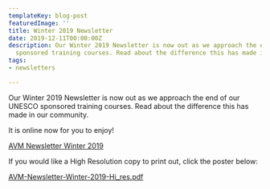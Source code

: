 ```yaml
---
templateKey: blog-post
featuredImage: ''
title: Winter 2019 Newsletter
date: 2019-12-11T00:00:00Z
description: Our Winter 2019 Newsletter is now out as we approach the end of our UNESCO
  sponsored training courses. Read about the difference this has made in our community.
tags:
- newsletters

---
```

Our Winter 2019 Newsletter is now out as we approach the end of our UNESCO sponsored training courses. Read about the difference this has made in our community.

It is online now for you to enjoy!

[AVM Newsletter Winter 2019](http://www.africanvision.org.uk/africa-vision-news/wp-content/uploads/2019/12/AVM-Newsletter-Winter-2019-Low_res.pdf)

If you would like a High Resolution copy to print out, click the poster below:

[AVM-Newsletter-Winter-2019-Hi_res.pdf](http://www.africanvision.org.uk/africa-vision-news/wp-content/uploads/2019/12/AVM-Newsletter-Winter-2019-Hi_res.pdf "AVM-Newsletter-Winter-2019-Hi_res.pdf")